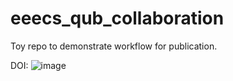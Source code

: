 

# eeecs_qub_collaboration

Toy repo to demonstrate workflow for publication.

DOI:
![image](https://github.com/LukeRoantree4815162342/RSE_NI_workshop/assets/20803042/27b2835f-e595-4430-8b0b-3dbb06fb2155)

